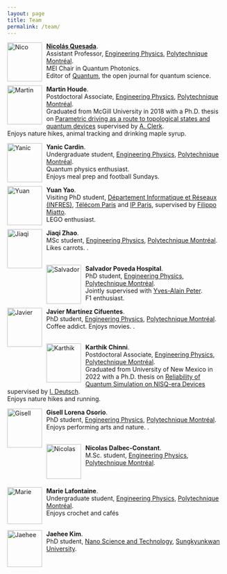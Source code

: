 ```yaml
---
layout: page
title: Team 
permalink: /team/
---
```


<img src="https://www.polymtl.ca/expertises/sites/expertises2.amigow2020.polymtl.ca/files/quesada-nicolas.jpg"
     alt="Nico"
     width="80"
     height="90"
     style="float: left; margin-right: 10px;" /> [**Nicolás Quesada**](https://www.polymtl.ca/expertises/en/quesada-nicolas).  
Assistant Professor, [Engineering Physics](https://www.polymtl.ca/phys/), [Polytechnique Montréal](https://www.polymtl.ca).  
MEI Chair in Quantum Photonics.  
Editor of [Quantum](https://quantum-journal.org/), the open journal for quantum science. 

<img src="https://clerkgroup.uchicago.edu/img/MartinWebPic.jpg"
     alt="Martin"
     width="80"
     height="90"
     style="float: left; margin-right: 10px;" /> **Martin Houde**.  
Postdoctoral Associate, [Engineering Physics](https://www.polymtl.ca/phys/), [Polytechnique Montréal](https://www.polymtl.ca).  
Graduated from McGill University in 2018 with a Ph.D. thesis on [Parametric driving as a route to topological states and quantum devices](https://escholarship.mcgill.ca/downloads/rj430699k) supervised by [A. Clerk](https://clerkgroup.uchicago.edu/).  
Enjoys nature hikes, animal tracking and drinking maple syrup.

<img src="https://github.com/polyquantique/polyquantique.github.io/raw/master/assets/images/yanic.jpeg"
     alt="Yanic"
     width="80"
     height="90"
     style="float: left; margin-right: 10px;" /> **Yanic Cardin**.  
Undergraduate student, [Engineering Physics](https://www.polymtl.ca/phys/), [Polytechnique Montréal](https://www.polymtl.ca).  
Quantum physics enthusiast. \
Enjoys meal prep and football Sundays. 

<img src="https://avatars.githubusercontent.com/u/16817699"
     alt="Yuan"
     width="80"
     height="90"
     style="float: left; margin-right: 10px;" /> **Yuan Yao**.  
Visiting PhD student, [Département Informatique et Réseaux (INFRES)](https://www.telecom-paris.fr/fr/lecole/departements-enseignement-recherche/informatique-reseaux), [Télécom Paris](https://www.telecom-paris.fr) and [IP Paris](https://www.ip-paris.fr), supervised by [Filippo Miatto](https://scholar.google.pl/citations?user=zoaxT0QAAAAJ&hl=en).  
LEGO enthusiast.

<img src="https://github.com/polyquantique/polyquantique.github.io/raw/master/assets/images/jiaqi.jpg"
     alt="Jiaqi"
     width="80"
     height="90"
     style="float: left; margin-right: 10px;" /> **Jiaqi Zhao**.  
MSc student, [Engineering Physics](https://www.polymtl.ca/phys/), [Polytechnique Montréal](https://www.polymtl.ca).  
Likes carrots.
.<br><br>

<img src="https://github.com/polyquantique/polyquantique.github.io/raw/master/assets/images/salvador.jpg"
     alt="Salvador"
     width="80" 
     height="90"
     style="float: left; margin-right: 10px;" /> **Salvador Poveda Hospital**.  
PhD student, [Engineering Physics](https://www.polymtl.ca/phys/), [Polytechnique Montréal](https://www.polymtl.ca). \
Jointly supervised with [Yves-Alain Peter](https://www.polymtl.ca/phys/en/yves-alain-peter). \
F1 enthusiast.


<img src="https://user-images.githubusercontent.com/95931266/177825256-34d87df1-e38e-4f7e-84cc-c729bcf2caa4.jpg"
     alt="Javier"
     width="80"
     height="90"
     style="float: left; margin-right: 10px;" /> **Javier Martínez Cifuentes**. \
PhD student, [Engineering Physics](https://www.polymtl.ca/phys/), [Polytechnique Montréal](https://www.polymtl.ca). \
Coffee addict. Enjoys movies.
.<br><br>

<img src="https://github.com/polyquantique/polyquantique.github.io/raw/master/assets/images/karthik.jpg"
     alt="Karthik"
     width="80"
     height="90"
     style="float: left; margin-right: 10px;" /> **Karthik Chinni**. \
Postdoctoral Associate, [Engineering Physics](https://www.polymtl.ca/phys/), [Polytechnique Montréal](https://www.polymtl.ca).  
Graduated from University of New Mexico in 2022 with a Ph.D. thesis on [Reliability of Quantum Simulation on NISQ-era Devices
](https://digitalrepository.unm.edu/phyc_etds/246/) supervised by [I. Deutsch](https://cquic.unm.edu/research/research-groups/deutsch-research-group/index.html).  
Enjoys nature hikes and running.



<img src="https://github.com/polyquantique/polyquantique.github.io/raw/master/assets/images/gisell.jpg"
     alt="Gisell"
     width="80"
     height="90"
     style="float: left; margin-right: 10px;" /> **Gisell Lorena Osorio**. \
PhD student, [Engineering Physics](https://www.polymtl.ca/phys/), [Polytechnique Montréal](https://www.polymtl.ca). \
Enjoys performing arts and nature.
.<br><br>


<img src="https://github.com/polyquantique/polyquantique.github.io/raw/master/assets/images/nicolas-dalbec.jpg"
    alt="Nicolas"
     width="80"
     height="80"
     style="float: left; margin-right: 10px;" /> **Nicolas Dalbec-Constant**. \
M.Sc. student, [Engineering Physics](https://www.polymtl.ca/phys/), [Polytechnique Montréal](https://www.polymtl.ca). \
<br><br>


<img src="https://github.com/polyquantique/polyquantique.github.io/raw/marie/assets/images/marie.jpeg"
    alt="Marie"
     width="80"
     height="85"
     style="float: left; margin-right: 10px;" /> **Marie Lafontaine**. \
Undergraduate student, [Engineering Physics](https://www.polymtl.ca/phys/), [Polytechnique Montréal](https://www.polymtl.ca). \
Enjoys crochet and cafés 
<br><br>

<img src="https://github.com/polyquantique/polyquantique.github.io/raw/jaehee/assets/images/jaehee.png"
    alt="Jaehee"
     width="80"
     height="85"
     style="float: left; margin-right: 10px;" /> **Jaehee Kim**. \
PhD student, [Nano Science and Technology](https://saint.skku.edu/saint/index.do), [Sungkyunkwan University](https://www.skku.edu/eng/). \
<br><br>
